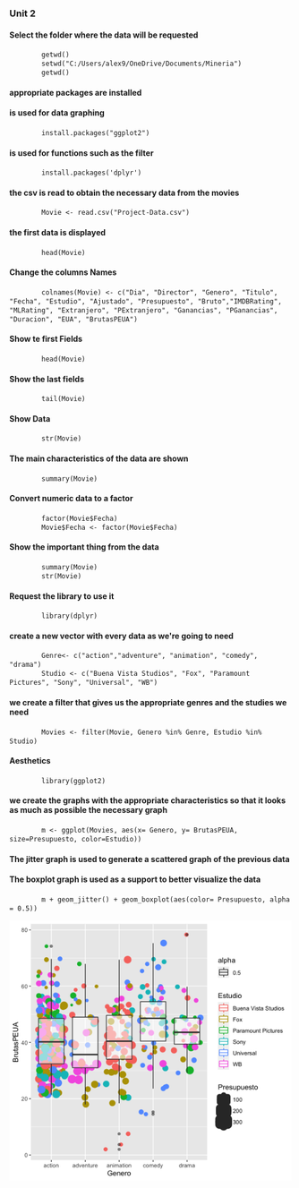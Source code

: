 ### Unit 2
#### Select the folder where the data will be requested
            getwd()
            setwd("C:/Users/alex9/OneDrive/Documents/Mineria")
            getwd()
#### appropriate packages are installed
#### is used for data graphing
            install.packages("ggplot2")
#### is used for functions such as the filter
            install.packages('dplyr')
#### the csv is read to obtain the necessary data from the movies
            Movie <- read.csv("Project-Data.csv")
#### the first data is displayed
            head(Movie)
#### Change the columns Names
            colnames(Movie) <- c("Dia", "Director", "Genero", "Titulo", "Fecha", "Estudio", "Ajustado", "Presupuesto", "Bruto","IMDBRating",  "MLRating", "Extranjero", "PExtranjero", "Ganancias", "PGanancias",  "Duracion", "EUA", "BrutasPEUA")
#### Show te first Fields
            head(Movie)						
#### Show the last fields			
            tail(Movie)
#### Show Data
            str(Movie)
#### The main characteristics of the data are shown
            summary(Movie)

#### Convert numeric data to a factor
            factor(Movie$Fecha)
            Movie$Fecha <- factor(Movie$Fecha)
#### Show the important thing from the data
            summary(Movie)
            str(Movie)
#### Request the library to use it
            library(dplyr)
#### create a new vector with every data as we're going to need
            Genre<- c("action","adventure", "animation", "comedy", "drama")
            Studio <- c("Buena Vista Studios", "Fox", "Paramount Pictures", "Sony", "Universal", "WB")
#### we create a filter that gives us the appropriate genres and the studies we need
            Movies <- filter(Movie, Genero %in% Genre, Estudio %in% Studio)


#### Aesthetics
            library(ggplot2)
#### we create the graphs with the appropriate characteristics so that it looks as much as possible the necessary graph
            m <- ggplot(Movies, aes(x= Genero, y= BrutasPEUA, size=Presupuesto, color=Estudio))
#### The jitter graph is used to generate a scattered graph of the previous data
#### The boxplot graph is used as a support to better visualize the data
            m + geom_jitter() + geom_boxplot(aes(color= Presupuesto, alpha = 0.5))

![alt text](https://github.com/serchnm/MineriaDeDatos/blob/Unidad2/Unidad2/Evaluacion/EvaluacionU2/Plot.png)